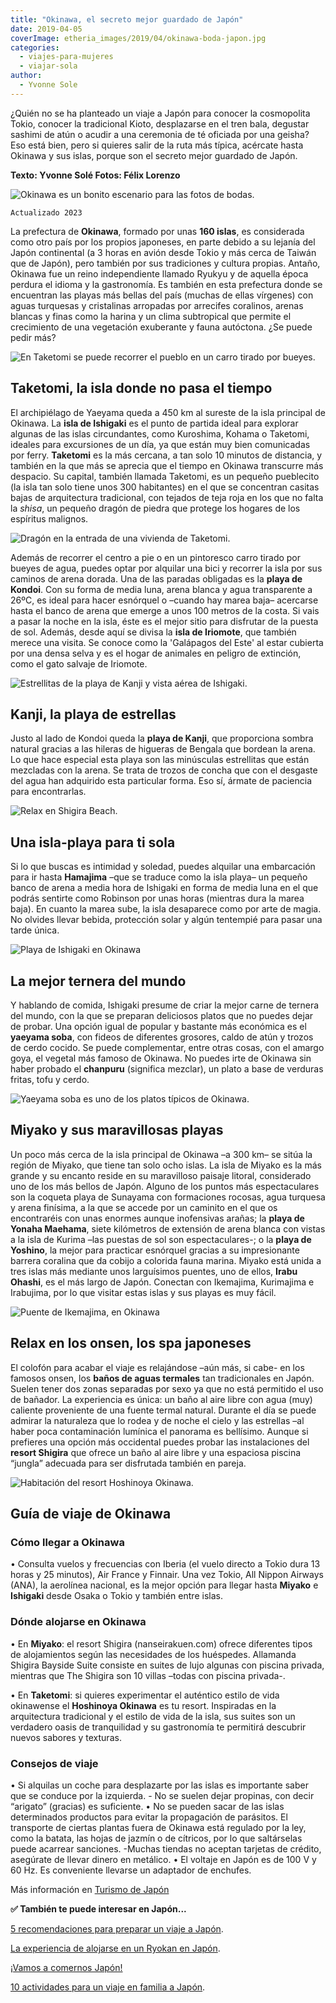 ```yaml
---
title: "Okinawa, el secreto mejor guardado de Japón"
date: 2019-04-05
coverImage: etheria_images/2019/04/okinawa-boda-japon.jpg
categories: 
  - viajes-para-mujeres
  - viajar-sola
author: 
  - Yvonne Sole
---
```


¿Quién no se ha planteado un viaje a Japón para conocer la cosmopolita Tokio, conocer la 
tradicional Kioto, desplazarse en el tren bala, degustar sashimi de atún o acudir a una 
ceremonia de té oficiada por una geisha? Eso está bien, pero si quieres salir de la ruta 
más típica, acércate hasta Okinawa y sus islas, porque son el secreto mejor guardado de 
Japón. 

**Texto: Yvonne Solé Fotos: Félix Lorenzo** 

![Okinawa es un bonito escenario para las fotos de bodas.](etheria_images/2019/04/okinawa-boda-japon.jpg "Un bonito escenario para las fotos de bodas.")

```
Actualizado 2023
```

La prefectura de **Okinawa**, formado por unas **160 islas**, es considerada como otro 
país por los propios japoneses, en parte debido a su lejanía del Japón continental (a 3 
horas en avión desde Tokio y más cerca de Taiwán que de Japón), pero también por sus 
tradiciones y cultura propias. Antaño, Okinawa fue un reino independiente llamado Ryukyu 
y de aquella época perdura el idioma y la gastronomía. Es también en esta prefectura 
donde se encuentran las playas más bellas del país (muchas de ellas vírgenes) con aguas 
turquesas y cristalinas arropadas por arrecifes coralinos, arenas blancas y finas como 
la harina y un clima subtropical que permite el crecimiento de una vegetación exuberante 
y fauna autóctona. ¿Se puede pedir más? 

![En Taketomi se puede recorrer el pueblo en un carro tirado por bueyes.](etheria_images/2019/04/okinawa-japon-bueyes.jpg "En Taketomi se puede recorrer el pueblo en un carro tirado por bueyes.")

## Taketomi, la isla donde no pasa el tiempo

El archipiélago de Yaeyama queda a 450 km al sureste de la isla principal de Okinawa. La 
**isla de Ishigaki** es el punto de partida ideal para explorar algunas de las islas 
circundantes, como Kuroshima, Kohama o Taketomi, ideales para excursiones de un día, ya 
que están muy bien comunicadas por ferry. **Taketomi** es la más cercana, a tan solo 10 
minutos de distancia, y también en la que más se aprecia que el tiempo en Okinawa 
transcurre más despacio. Su capital, también llamada Taketomi, es un pequeño pueblecito 
(la isla tan solo tiene unos 300 habitantes) en el que se concentran casitas bajas de 
arquitectura tradicional, con tejados de teja roja en los que no falta la _shisa_, un 
pequeño dragón de piedra que protege los hogares de los espíritus malignos. 

![Dragón en la entrada de una vivienda de Taketomi.](etheria_images/2019/04/okinawa-dragon-japon.jpg "Dragón en la entrada de una vivienda de Taketomi.")

Además de recorrer el centro a pie o en un pintoresco carro tirado por bueyes de agua, 
puedes optar por alquilar una bici y recorrer la isla por sus caminos de arena dorada. 
Una de las paradas obligadas es la **playa de Kondoi**. Con su forma de media luna, 
arena blanca y agua transparente a 26ºC, es ideal para hacer esnórquel o –cuando hay 
marea baja– acercarse hasta el banco de arena que emerge a unos 100 metros de la costa. 
Si vais a pasar la noche en la isla, éste es el mejor sitio para disfrutar de la puesta 
de sol. Además, desde aquí se divisa la **isla de Iriomote**, que también merece una 
visita. Se conoce como la 'Galápagos del Este' al estar cubierta por una densa selva y 
es el hogar de animales en peligro de extinción, como el gato salvaje de Iriomote. 

![Estrellitas de la playa de Kanji y vista aérea de Ishigaki.](etheria_images/2019/04/okinawa-japon-vista-aerea.jpg "Estrellitas de la playa de Kanji y vista aérea de Ishigaki.")

## Kanji, la playa de estrellas

Justo al lado de Kondoi queda la **playa de Kanji**, que proporciona sombra natural 
gracias a las hileras de higueras de Bengala que bordean la arena. Lo que hace especial 
esta playa son las minúsculas estrellitas que están mezcladas con la arena. Se trata de 
trozos de concha que con el desgaste del agua han adquirido esta particular forma. Eso 
sí, ármate de paciencia para encontrarlas. 

![Relax en Shigira Beach.](etheria_images/2019/04/okinawa-japon-tumbonas.jpg "Relax en Shigira Beach.")

## Una isla-playa para ti sola

Si lo que buscas es intimidad y soledad, puedes alquilar una embarcación para ir hasta 
**Hamajima** –que se traduce como la isla playa– un pequeño banco de arena a media hora 
de Ishigaki en forma de media luna en el que podrás sentirte como Robinson por unas 
horas (mientras dura la marea baja). En cuanto la marea sube, la isla desaparece como 
por arte de magia. No olvides llevar bebida, protección solar y algún tentempié para 
pasar una tarde única. 

![Playa de Ishigaki en Okinawa](etheria_images/2019/04/okinawa-japon-playa.jpg "Playa de Ishigaki.")

## La mejor ternera del mundo

Y hablando de comida, Ishigaki presume de criar la mejor carne de ternera del mundo, con 
la que se preparan deliciosos platos que no puedes dejar de probar. Una opción igual de 
popular y bastante más económica es el **yaeyama soba**, con fideos de diferentes 
grosores, caldo de atún y trozos de cerdo cocido. Se puede complementar, entre otras 
cosas, con el amargo goya, el vegetal más famoso de Okinawa. No puedes irte de Okinawa 
sin haber probado el **chanpuru** (significa mezclar), un plato a base de verduras 
fritas, tofu y cerdo. 

![Yaeyama soba es uno de los platos típicos de Okinawa.](etheria_images/2019/04/okinawa-japon-gastronomia.jpg "Yaeyama soba es uno de los platos típicos de Okinawa.")

## Miyako y sus maravillosas playas

Un poco más cerca de la isla principal de Okinawa –a 300 km– se sitúa la región de 
Miyako, que tiene tan solo ocho islas. La isla de Miyako es la más grande y su encanto 
reside en su maravilloso paisaje litoral, considerado uno de los más bellos de Japón. 
Alguno de los puntos más espectaculares son la coqueta playa de Sunayama con formaciones 
rocosas, agua turquesa y arena finísima, a la que se accede por un caminito en el que os 
encontraréis con unas enormes aunque inofensivas arañas; la **playa de Yonaha Maehama**, 
siete kilómetros de extensión de arena blanca con vistas a la isla de Kurima –las 
puestas de sol son espectaculares-; o la **playa de Yoshino**, la mejor para practicar 
esnórquel gracias a su impresionante barrera coralina que da cobijo a colorida fauna 
marina. Miyako está unida a tres islas más mediante unos larguísimos puentes, uno de 
ellos, **Irabu Ohashi**, es el más largo de Japón. Conectan con Ikemajima, Kurimajima e 
Irabujima, por lo que visitar estas islas y sus playas es muy fácil. 

![Puente de Ikemajima, en Okinawa](etheria_images/2019/04/okinawa-puente-japon.jpg "Puente de Ikemajima.")

## Relax en los onsen, los spa japoneses

El colofón para acabar el viaje es relajándose –aún más, si cabe- en los famosos onsen, 
los **baños de aguas termales** tan tradicionales en Japón. Suelen tener dos zonas 
separadas por sexo ya que no está permitido el uso de bañador. La experiencia es única: 
un baño al aire libre con agua (muy) caliente proveniente de una fuente termal natural. 
Durante el día se puede admirar la naturaleza que lo rodea y de noche el cielo y las 
estrellas –al haber poca contaminación lumínica el panorama es bellísimo. Aunque si 
prefieres una opción más occidental puedes probar las instalaciones del **resort 
Shigira** que ofrece un baño al aire libre y una espaciosa piscina “jungla” adecuada 
para ser disfrutada también en pareja. 

![Habitación del resort Hoshinoya Okinawa.](etheria_images/2019/04/okinawa-japon-onsen.jpg "Habitación del resort Hoshinoya Okinawa.")

## Guía de viaje de Okinawa

### Cómo llegar a Okinawa

• Consulta vuelos y frecuencias con Iberia (el vuelo directo a Tokio dura 13 horas y 25 
minutos), Air France y Finnair. Una vez Tokio, All Nippon Airways (ANA), la aerolínea 
nacional, es la mejor opción para llegar hasta **Miyako** e **Ishigaki** desde Osaka o 
Tokio y también entre islas. 

### Dónde alojarse en Okinawa

• En **Miyako**: el resort Shigira (nanseirakuen.com) ofrece diferentes tipos de 
alojamientos según las necesidades de los huéspedes. Allamanda Shigira Bayside Suite 
consiste en suites de lujo algunas con piscina privada, mientras que The Shigira son 10 
villas –todas con piscina privada-. 

• En **Taketomi**: si quieres experimentar el auténtico estilo de vida okinawense el 
**Hoshinoya Okinawa** es tu resort. Inspiradas en la arquitectura tradicional y el 
estilo de vida de la isla, sus suites son un verdadero oasis de tranquilidad y su 
gastronomía te permitirá descubrir nuevos sabores y texturas. 

### Consejos de viaje

• Si alquilas un coche para desplazarte por las islas es importante saber que se conduce 
por la izquierda. \- No se suelen dejar propinas, con decir “arigato” (gracias) es 
suficiente. • No se pueden sacar de las islas determinados productos para evitar la 
propagación de parásitos. El transporte de ciertas plantas fuera de Okinawa está 
regulado por la ley, como la batata, las hojas de jazmín o de cítricos, por lo que 
saltárselas puede acarrear sanciones. \-Muchas tiendas no aceptan tarjetas de crédito, 
asegúrate de llevar dinero en metálico. • El voltaje en Japón es de 100 V y 60 Hz. Es 
conveniente llevarse un adaptador de enchufes. 

Más información en [Turismo de Japón](https://www.turismo-japon.es/) 

**✅ También te puede interesar en Japón...** 

[5 recomendaciones para preparar un viaje a 
Japón](https://etheriamagazine.com/2019/06/18/como-organizar-un-viaje-a-japon/). 

[La experiencia de alojarse en un Ryokan en 
Japón](https://etheriamagazine.com/2019/05/10/viajar-japon-que-es-ryokan-y-onsen/). 

[¡Vamos a comernos Japón!](https://etheriamagazine.com/2018/10/09/que-comer-en-japon/) 

[10 actividades para un viaje en familia a 
Japón](https://etheriamagazine.com/2019/11/21/10-actividades-para-un-viaje-en-familia-a-japon/).
